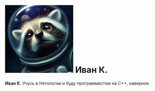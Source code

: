 # ![any-image](/images/images.jpg) Иван К.

**Иван К.** 
Учусь в Нетологии и буду программистом на С++, наверное.
